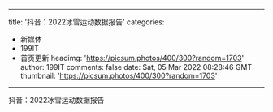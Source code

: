 
---
title: '抖音：2022冰雪运动数据报告'
categories: 
 - 新媒体
 - 199IT
 - 首页更新
headimg: 'https://picsum.photos/400/300?random=1703'
author: 199IT
comments: false
date: Sat, 05 Mar 2022 08:28:46 GMT
thumbnail: 'https://picsum.photos/400/300?random=1703'
---

<div>   
抖音：2022冰雪运动数据报告  
</div>
            